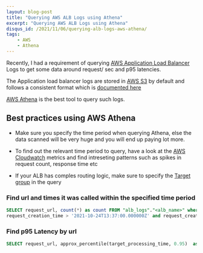```yaml
---
layout: blog-post
title: "Querying AWS ALB Logs using Athena"
excerpt: "Querying AWS ALB Logs using Athena"
disqus_id: /2021/11/06/querying-alb-logs-aws-athena/
tags:
    - AWS
    - Athena
---
```


Recently, I had a requirement of querying [AWS Application Load Balancer](https://docs.aws.amazon.com/elasticloadbalancing/latest/application/introduction.html#:~:text=Elastic%20Load%20Balancing%20automatically%20distributes,only%20to%20the%20healthy%20targets.) Logs to get some data around request/ sec and p95 latencies.

The Application load balancer logs are stored in [AWS S3](https://aws.amazon.com/s3/) by default and follows a consistent format which is [documented here](https://docs.aws.amazon.com/elasticloadbalancing/latest/application/load-balancer-access-logs.html)

[AWS Athena](https://aws.amazon.com/athena/?whats-new-cards.sort-by=item.additionalFields.postDateTime&whats-new-cards.sort-order=desc) is the best tool to query such logs.


## Best practices using AWS Athena

* Make sure you specify the time period when querying Athena, else the data scanned will be very huge and you will end up paying lot more.

* To find out the relevant time period to query, have a look at the [AWS Cloudwatch](https://aws.amazon.com/cloudwatch/) metrics and find intreseting patterns such as spikes in request count, response time etc 

* If your ALB has comples routing logic, make sure to specify the [Target group](https://docs.aws.amazon.com/elasticloadbalancing/latest/application/load-balancer-target-groups.html) in the query


### Find url and times it was called within the specified time period 

```sql
SELECT request_url, count(*) as count FROM "alb_logs"."<alb_name>" where year='2021' and month='10' and day='24' and 
request_creation_time > '2021-10-24T13:37:00.000000Z' and request_creation_time < '2021-10-24T13:38:00.000000Z' group by request_url order by count desc limit 50 
```

### Find p95 Latency by url

```sql
SELECT request_url, approx_percentile(target_processing_time, 0.95)  as p95  FROM "alb_logs"."<alb_name>" where year='2021' and month='10' and day='24' and request_creation_time > '2021-10-24T13:43:00.000000Z' and request_creation_time < '2021-10-24T13:44:00.000000Z'  group by request_url order by p95 desc limit 50 
```
